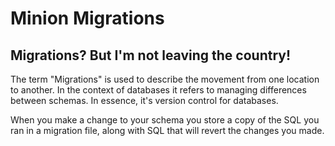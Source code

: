 # Minion Migrations

## Migrations? But I'm not leaving the country!

The term "Migrations" is used to describe the movement from one location to another.
In the context of databases it refers to managing differences between schemas.  In essence, it's version control for databases.

When you make a change to your schema you store a copy of the SQL you ran in a migration file, along with SQL that will revert the changes you made.
